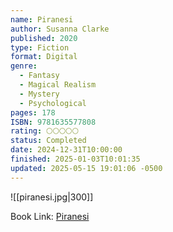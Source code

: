 ```yaml
---
name: Piranesi
author: Susanna Clarke
published: 2020
type: Fiction
format: Digital
genre:
  - Fantasy
  - Magical Realism
  - Mystery
  - Psychological
pages: 178
ISBN: 9781635577808
rating: 🌕🌕🌕🌕🌕
status: Completed
date: 2024-12-31T10:00:00
finished: 2025-01-03T10:01:35
updated: 2025-05-15 19:01:06 -0500
---
```


![[piranesi.jpg|300]]

Book Link: [Piranesi](https://www.goodreads.com/book/show/50202953-piranesi)
